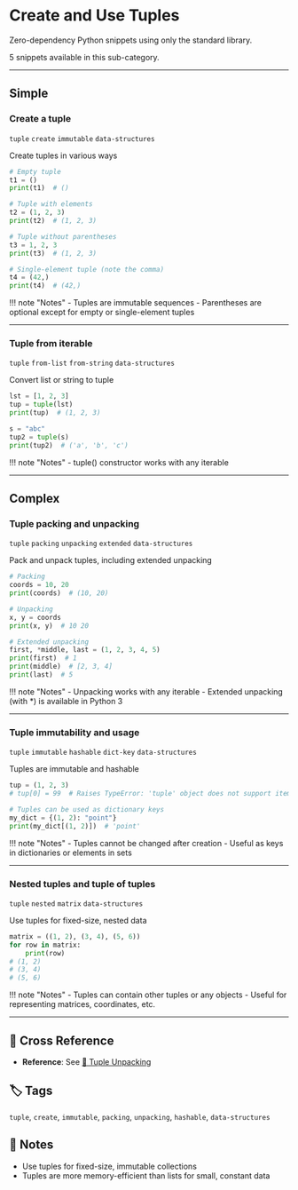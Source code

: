 # Create and Use Tuples

Zero-dependency Python snippets using only the standard library.

5 snippets available in this sub-category.

---

## Simple

###  Create a tuple

`tuple` `create` `immutable` `data-structures`

Create tuples in various ways

```python
# Empty tuple
t1 = ()
print(t1)  # ()

# Tuple with elements
t2 = (1, 2, 3)
print(t2)  # (1, 2, 3)

# Tuple without parentheses
t3 = 1, 2, 3
print(t3)  # (1, 2, 3)

# Single-element tuple (note the comma)
t4 = (42,)
print(t4)  # (42,)
```

!!! note "Notes"
    - Tuples are immutable sequences
    - Parentheses are optional except for empty or single-element tuples

<hr class="snippet-divider">

### Tuple from iterable

`tuple` `from-list` `from-string` `data-structures`

Convert list or string to tuple

```python
lst = [1, 2, 3]
tup = tuple(lst)
print(tup)  # (1, 2, 3)

s = "abc"
tup2 = tuple(s)
print(tup2)  # ('a', 'b', 'c')
```

!!! note "Notes"
    - tuple() constructor works with any iterable

<hr class="snippet-divider">

## Complex

###  Tuple packing and unpacking

`tuple` `packing` `unpacking` `extended` `data-structures`

Pack and unpack tuples, including extended unpacking

```python
# Packing
coords = 10, 20
print(coords)  # (10, 20)

# Unpacking
x, y = coords
print(x, y)  # 10 20

# Extended unpacking
first, *middle, last = (1, 2, 3, 4, 5)
print(first)  # 1
print(middle)  # [2, 3, 4]
print(last)  # 5
```

!!! note "Notes"
    - Unpacking works with any iterable
    - Extended unpacking (with *) is available in Python 3

<hr class="snippet-divider">

### Tuple immutability and usage

`tuple` `immutable` `hashable` `dict-key` `data-structures`

Tuples are immutable and hashable

```python
tup = (1, 2, 3)
# tup[0] = 99  # Raises TypeError: 'tuple' object does not support item assignment

# Tuples can be used as dictionary keys
my_dict = {(1, 2): "point"}
print(my_dict[(1, 2)])  # 'point'
```

!!! note "Notes"
    - Tuples cannot be changed after creation
    - Useful as keys in dictionaries or elements in sets

<hr class="snippet-divider">

### Nested tuples and tuple of tuples

`tuple` `nested` `matrix` `data-structures`

Use tuples for fixed-size, nested data

```python
matrix = ((1, 2), (3, 4), (5, 6))
for row in matrix:
    print(row)
# (1, 2)
# (3, 4)
# (5, 6)
```

!!! note "Notes"
    - Tuples can contain other tuples or any objects
    - Useful for representing matrices, coordinates, etc.

<hr class="snippet-divider">

## 🔗 Cross Reference

- **Reference**: See [📂 Tuple Unpacking](tuple_unpacking.md)

## 🏷️ Tags

`tuple`, `create`, `immutable`, `packing`, `unpacking`, `hashable`, `data-structures`

## 📝 Notes
- Use tuples for fixed-size, immutable collections
- Tuples are more memory-efficient than lists for small, constant data
